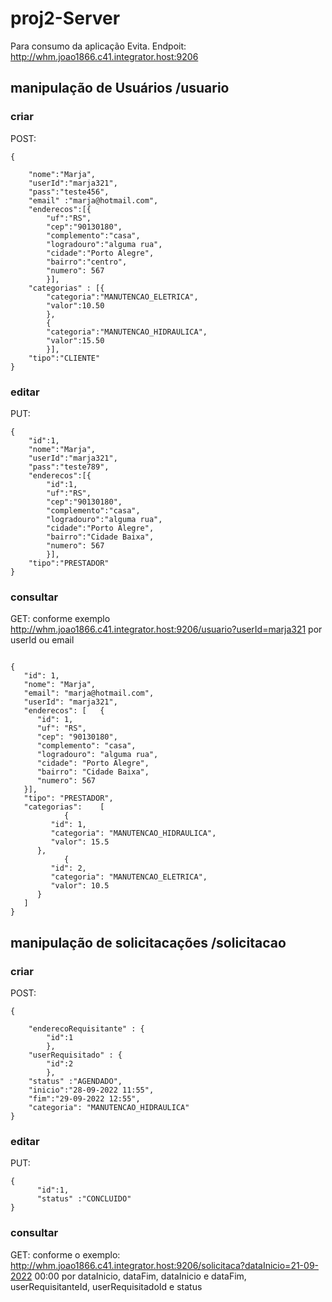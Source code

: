 # proj2-Server

Para consumo da aplicação Evita.
Endpoit: http://whm.joao1866.c41.integrator.host:9206

## manipulação de Usuários /usuario
### criar
POST:
```
{
	
	"nome":"Marja",
	"userId":"marja321",
	"pass":"teste456",
	"email" :"marja@hotmail.com",
	"enderecos":[{
		"uf":"RS",
		"cep":"90130180",
		"complemento":"casa",
		"logradouro":"alguma rua",
		"cidade":"Porto Alegre",
		"bairro":"centro",
		"numero": 567
		}],
	"categorias" : [{
		"categoria":"MANUTENCAO_ELETRICA",
		"valor":10.50
		},
		{
		"categoria":"MANUTENCAO_HIDRAULICA",
		"valor":15.50
		}],
	"tipo":"CLIENTE"
}
```

### editar
PUT:
```
{
	"id":1,
	"nome":"Marja",
	"userId":"marja321",
	"pass":"teste789",
	"enderecos":[{
		"id":1,
		"uf":"RS",
		"cep":"90130180",
		"complemento":"casa",
		"logradouro":"alguma rua",
		"cidade":"Porto Alegre",
		"bairro":"Cidade Baixa",
		"numero": 567
		}],
	"tipo":"PRESTADOR"
}
```
### consultar
GET: conforme exemplo http://whm.joao1866.c41.integrator.host:9206/usuario?userId=marja321
por userId ou email
```

{
   "id": 1,
   "nome": "Marja",
   "email": "marja@hotmail.com",
   "userId": "marja321",
   "enderecos": [   {
      "id": 1,
      "uf": "RS",
      "cep": "90130180",
      "complemento": "casa",
      "logradouro": "alguma rua",
      "cidade": "Porto Alegre",
      "bairro": "Cidade Baixa",
      "numero": 567
   }],
   "tipo": "PRESTADOR",
   "categorias":    [
            {
         "id": 1,
         "categoria": "MANUTENCAO_HIDRAULICA",
         "valor": 15.5
      },
            {
         "id": 2,
         "categoria": "MANUTENCAO_ELETRICA",
         "valor": 10.5
      }
   ]
}
```
## manipulação de solicitacações /solicitacao

### criar
POST:
```
{
	
	"enderecoRequisitante" : {
		"id":1
		},
	"userRequisitado" : {
		"id":2
		},
	"status" :"AGENDADO",
	"inicio":"28-09-2022 11:55",
	"fim":"29-09-2022 12:55",
	"categoria": "MANUTENCAO_HIDRAULICA"
}
```
### editar
PUT:
```
{
      "id":1,
      "status" :"CONCLUIDO"
}
```
### consultar
GET: conforme o exemplo: http://whm.joao1866.c41.integrator.host:9206/solicitaca?dataInicio=21-09-2022 00:00
por dataInicio, dataFim, dataInicio e dataFim, userRequisitanteId, userRequisitadoId e status

